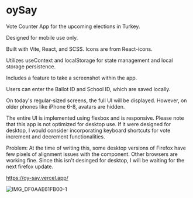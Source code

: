 # oySay
Vote Counter App for the upcoming elections in Turkey.

Designed for mobile use only.

Built with Vite, React, and SCSS. Icons are from React-icons.

Utilizes useContext and localStorage for state management and local storage persistence.

Includes a feature to take a screenshot within the app.

Users can enter the Ballot ID and School ID, which are saved locally.

On today's regular-sized screens, the full UI will be displayed. However, on older phones like iPhone 6-8, avatars are hidden.

The entire UI is implemented using flexbox and is responsive. Please note that this app is not optimized for desktop use. If it were designed for desktop, I would consider incorporating keyboard shortcuts for vote increment and decrement functionalities.

Problem: At the time of writing this, some desktop versions of Firefox have few pixels of alignment issues with the <VoteCounter/> component. Other browsers are working fine. Since this isn't desinged for desktop, I will be waiting for the next firefox update. 

https://oy-say.vercel.app/

![IMG_DF0AAE61FB00-1](https://github.com/K2adir/oySay/assets/1120278/5b1be94c-91fe-418d-ab41-8744ee45e58e)
